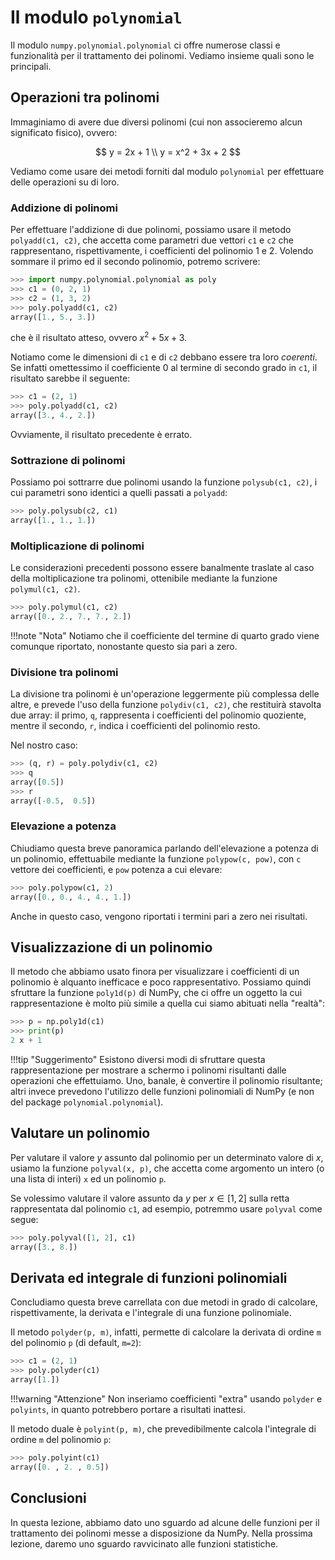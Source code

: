 # Il modulo `polynomial`

Il modulo `numpy.polynomial.polynomial` ci offre numerose classi e funzionalità per il trattamento dei polinomi. Vediamo insieme quali sono le principali.

## Operazioni tra polinomi

Immaginiamo di avere due diversi polinomi (cui non associeremo alcun significato fisico), ovvero:

$$
y = 2x + 1 \\
y = x^2 + 3x + 2
$$

Vediamo come usare dei metodi forniti dal modulo `polynomial` per effettuare delle operazioni su di loro.

### Addizione di polinomi

Per effettuare l'addizione di due polinomi, possiamo usare il metodo `polyadd(c1, c2)`, che accetta come parametri due vettori `c1` e `c2` che rappresentano, rispettivamente, i coefficienti del polinomio 1 e 2. Volendo sommare il primo ed il secondo polinomio, potremo scrivere:

```py
>>> import numpy.polynomial.polynomial as poly
>>> c1 = (0, 2, 1)
>>> c2 = (1, 3, 2)
>>> poly.polyadd(c1, c2)
array([1., 5., 3.])
```

che è il risultato atteso, ovvero $x^2 + 5x + 3$.

Notiamo come le dimensioni di `c1` e di `c2` debbano essere tra loro *coerenti*. Se infatti omettessimo il coefficiente $0$ al termine di secondo grado in `c1`, il risultato sarebbe il seguente:

```py
>>> c1 = (2, 1)
>>> poly.polyadd(c1, c2)
array([3., 4., 2.])
```

Ovviamente, il risultato precedente è errato.

### Sottrazione di polinomi

Possiamo poi sottrarre due polinomi usando la funzione `polysub(c1, c2)`, i cui parametri sono identici a quelli passati a `polyadd`:

```py
>>> poly.polysub(c2, c1)
array([1., 1., 1.])
```

### Moltiplicazione di polinomi

Le considerazioni precedenti possono essere banalmente traslate al caso della moltiplicazione tra polinomi, ottenibile mediante la funzione `polymul(c1, c2)`.

```py
>>> poly.polymul(c1, c2)
array([0., 2., 7., 7., 2.])
```

!!!note "Nota"
    Notiamo che il coefficiente del termine di quarto grado viene comunque riportato, nonostante questo sia pari a zero.

### Divisione tra polinomi

La divisione tra polinomi è un'operazione leggermente più complessa delle altre, e prevede l'uso della funzione `polydiv(c1, c2)`, che restituirà stavolta due array: il primo, `q`, rappresenta i coefficienti del polinomio quoziente, mentre il secondo, `r`, indica i coefficienti del polinomio resto.

Nel nostro caso:

```py
>>> (q, r) = poly.polydiv(c1, c2)
>>> q
array([0.5])
>>> r
array([-0.5,  0.5])
```

### Elevazione a potenza

Chiudiamo questa breve panoramica parlando dell'elevazione a potenza di un polinomio, effettuabile mediante la funzione `polypow(c, pow)`, con `c` vettore dei coefficienti, e `pow` potenza a cui elevare:

```py
>>> poly.polypow(c1, 2)
array([0., 0., 4., 4., 1.])
```

Anche in questo caso, vengono riportati i termini pari a zero nei risultati.

## Visualizzazione di un polinomio

Il metodo che abbiamo usato finora per visualizzare i coefficienti di un polinomio è alquanto inefficace e poco rappresentativo. Possiamo quindi sfruttare la funzione `poly1d(p)` di NumPy, che ci offre un oggetto la cui rappresentazione è molto più simile a quella cui siamo abituati nella "realtà":

```py
>>> p = np.poly1d(c1)
>>> print(p)
2 x + 1
```

!!!tip "Suggerimento"
    Esistono diversi modi di sfruttare questa rappresentazione per mostrare a schermo i polinomi risultanti dalle operazioni che effettuiamo. Uno, banale, è convertire il polinomio risultante; altri invece prevedono l'utilizzo delle funzioni polinomiali di NumPy (e non del package `polynomial.polynomial`).

## Valutare un polinomio

Per valutare il valore $y$ assunto dal polinomio per un determinato valore di $x$, usiamo la funzione `polyval(x, p)`, che accetta come argomento un intero (o una lista di interi) `x` ed un polinomio `p`.

Se volessimo valutare il valore assunto da $y$ per $x \in [1, 2]$ sulla retta rappresentata dal polinomio `c1`, ad esempio, potremmo usare `polyval` come segue:

```py
>>> poly.polyval([1, 2], c1)
array([3., 8.])
```

## Derivata ed integrale di funzioni polinomiali

Concludiamo questa breve carrellata con due metodi in grado di calcolare, rispettivamente, la derivata e l'integrale di una funzione polinomiale.

Il metodo `polyder(p, m)`, infatti, permette di calcolare la derivata di ordine `m` del polinomio `p` (di default, `m=2`):

```py
>>> c1 = (2, 1)
>>> poly.polyder(c1)
array([1.])
```

!!!warning "Attenzione"
    Non inseriamo coefficienti "extra" usando `polyder` e `polyints`, in quanto potrebbero portare a risultati inattesi.

Il metodo duale è `polyint(p, m)`, che prevedibilmente calcola l'integrale di ordine `m` del polinomio `p`:

```py
>>> poly.polyint(c1)
array([0. , 2. , 0.5])
```

## Conclusioni

In questa lezione, abbiamo dato uno sguardo ad alcune delle funzioni per il trattamento dei polinomi messe a disposizione da NumPy. Nella prossima lezione, daremo uno sguardo ravvicinato alle funzioni statistiche.
